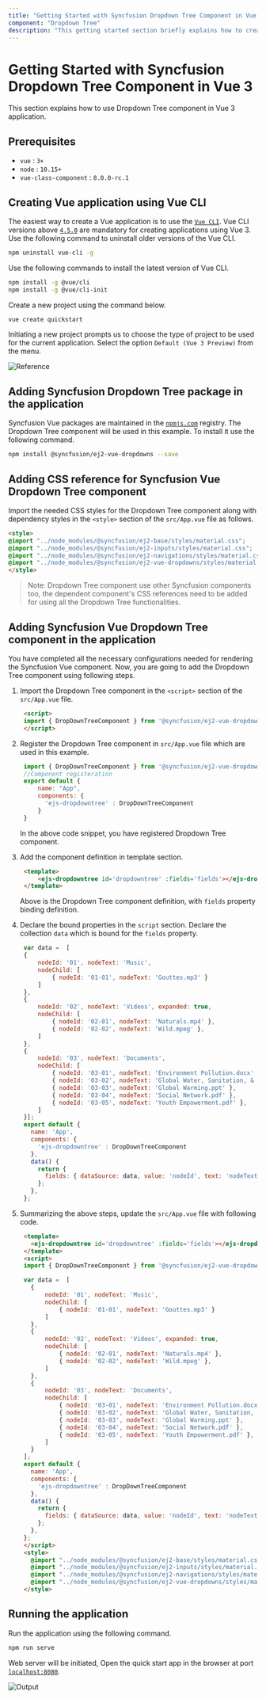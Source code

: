 ```yaml
---
title: "Getting Started with Syncfusion Dropdown Tree Component in Vue 3"
component: "Dropdown Tree"
description: "This getting started section briefly explains how to create a Dropdown Tree component in Vue 3 application"
---
```


# Getting Started with Syncfusion Dropdown Tree Component in Vue 3

This section explains how to use Dropdown Tree component in Vue 3 application.

## Prerequisites

* `vue` : `3+`
* `node` : `10.15+`
* `vue-class-component` : `8.0.0-rc.1`

## Creating Vue application using Vue CLI

The easiest way to create a Vue application is to use the [`Vue CLI`](https://github.com/vuejs/vue-cli). Vue CLI versions above [`4.5.0`](https://v3.vuejs.org/guide/migration/introduction.html#vue-cli) are mandatory for creating applications using Vue 3. Use the following command to uninstall older versions of the Vue CLI.

```bash
npm uninstall vue-cli -g
```

Use the following commands to install the latest version of Vue CLI.

```bash
npm install -g @vue/cli
npm install -g @vue/cli-init
```

Create a new project using the command below.

```bash
vue create quickstart

```

Initiating a new project prompts us to choose the type of project to be used for the current application. Select the option `Default (Vue 3 Preview)` from the menu.

![Reference](./images/vue3-terminal.png)

## Adding Syncfusion Dropdown Tree package in the application

 Syncfusion Vue packages are maintained in the [`npmjs.com`](https://www.npmjs.com/~syncfusionorg) registry.
The Dropdown Tree component will be used in this example. To install it use the following command.

```bash
npm install @syncfusion/ej2-vue-dropdowns --save
```

## Adding CSS reference for Syncfusion Vue Dropdown Tree component

Import the needed CSS styles for the Dropdown Tree component along with dependency styles in the `<style>` section of the `src/App.vue` file as follows.

```html
<style>
@import "../node_modules/@syncfusion/ej2-base/styles/material.css";
@import "../node_modules/@syncfusion/ej2-inputs/styles/material.css";
@import "../node_modules/@syncfusion/ej2-navigations/styles/material.css";
@import "../node_modules/@syncfusion/ej2-vue-dropdowns/styles/material.css";
</style>
```

> Note: Dropdown Tree component use other Syncfusion components too, the dependent component's CSS references need to be added for using all the Dropdown Tree functionalities.

## Adding Syncfusion Vue Dropdown Tree component in the application

You have completed all the necessary configurations needed for rendering the Syncfusion Vue component. Now, you are going to add the Dropdown Tree component using following steps.

  1. Import the Dropdown Tree component in the `<script>` section of the `src/App.vue` file.

     ```html
      <script>
      import { DropDownTreeComponent } from '@syncfusion/ej2-vue-dropdowns';
      </script>  
     ```
  2. Register the Dropdown Tree component in `src/App.vue` file which are used in this example.

     ```js
      import { DropDownTreeComponent } from '@syncfusion/ej2-vue-dropdowns';
      //Component registeration
      export default {
          name: "App",
          components: {
            'ejs-dropdowntree' : DropDownTreeComponent
          }
      }
     ```

     In the above code snippet, you have registered Dropdown Tree component.

  3. Add the component definition in template section.

     ```html
      <template>
          <ejs-dropdowntree id='dropdowntree' :fields='fields'></ejs-dropdowntree>
      </template>  
     ```

     Above is the Dropdown Tree component definition, with `fields` property binding definition.

  4. Declare the bound properties in the `script` section. Declare the collection `data` which is bound for the `fields` property.

     ```js
      var data =  [
      {
          nodeId: '01', nodeText: 'Music',
          nodeChild: [
              { nodeId: '01-01', nodeText: 'Gouttes.mp3' }
          ]
      },
      {
          nodeId: '02', nodeText: 'Videos', expanded: true,
          nodeChild: [
              { nodeId: '02-01', nodeText: 'Naturals.mp4' },
              { nodeId: '02-02', nodeText: 'Wild.mpeg' },
          ]
      },
      {
          nodeId: '03', nodeText: 'Documents',
          nodeChild: [
              { nodeId: '03-01', nodeText: 'Environment Pollution.docx' },
              { nodeId: '03-02', nodeText: 'Global Water, Sanitation, & Hygiene.docx' },
              { nodeId: '03-03', nodeText: 'Global Warming.ppt' },
              { nodeId: '03-04', nodeText: 'Social Network.pdf' },
              { nodeId: '03-05', nodeText: 'Youth Empowerment.pdf' },
          ]
      }];
      export default {
        name: 'App',
        components: {
          'ejs-dropdowntree' : DropDownTreeComponent
        },
        data() {
          return {
            fields: { dataSource: data, value: 'nodeId', text: 'nodeText', child: 'nodeChild' }
          };
        },
      };
     ```
  
  5. Summarizing the above steps, update the `src/App.vue` file with following code.

     ```html
      <template>
        <ejs-dropdowntree id='dropdowntree' :fields='fields'></ejs-dropdowntree>
      </template>
      <script>
      import { DropDownTreeComponent } from '@syncfusion/ej2-vue-dropdowns';

      var data =  [
        {
            nodeId: '01', nodeText: 'Music',
            nodeChild: [
                { nodeId: '01-01', nodeText: 'Gouttes.mp3' }
            ]
        },
        {
            nodeId: '02', nodeText: 'Videos', expanded: true,
            nodeChild: [
                { nodeId: '02-01', nodeText: 'Naturals.mp4' },
                { nodeId: '02-02', nodeText: 'Wild.mpeg' },
            ]
        },
        {
            nodeId: '03', nodeText: 'Documents',
            nodeChild: [
                { nodeId: '03-01', nodeText: 'Environment Pollution.docx' },
                { nodeId: '03-02', nodeText: 'Global Water, Sanitation, & Hygiene.docx' },
                { nodeId: '03-03', nodeText: 'Global Warming.ppt' },
                { nodeId: '03-04', nodeText: 'Social Network.pdf' },
                { nodeId: '03-05', nodeText: 'Youth Empowerment.pdf' },
            ]
        }
      ];
      export default {
        name: 'App',
        components: {
          'ejs-dropdowntree' : DropDownTreeComponent
        },
        data() {
          return {
            fields: { dataSource: data, value: 'nodeId', text: 'nodeText', child: 'nodeChild' }
          };
        },
      };
      </script>
      <style>
        @import "../node_modules/@syncfusion/ej2-base/styles/material.css";
        @import "../node_modules/@syncfusion/ej2-inputs/styles/material.css";
        @import "../node_modules/@syncfusion/ej2-navigations/styles/material.css";
        @import "../node_modules/@syncfusion/ej2-vue-dropdowns/styles/material.css";
      </style>
     ```

## Running the application

Run the application using the following command.

```bash
npm run serve
```

Web server will be initiated, Open the quick start app in the browser at port [`localhost:8080`](http://localhost:8080/).

![Output](./images/dropdowntree.PNG)
